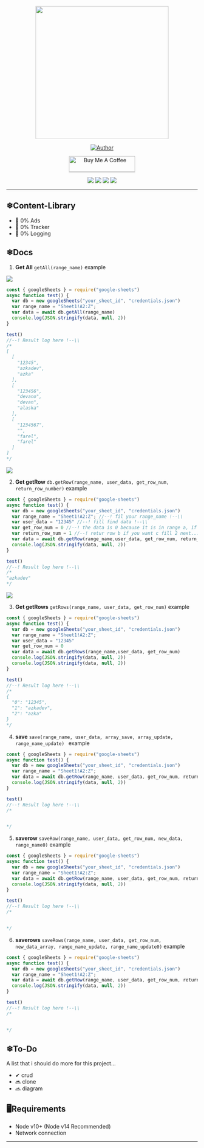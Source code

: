 
<p align = "center" >
    <img src="https://github.com/azkadev/azkadev/blob/main/pp.png?raw=true" width="350" height="350" />
</p >

<p align="center">
    <a href="https://github.com/azkadev"><img title="Author" src="https://img.shields.io/badge/AUTHOR-AZKADEV-orange.svg?style=for-the-badge&logo=github"></a>
</p>

<p align="center"> 
<a href="https://www.buymeacoffee.com/" target="_blank"><img src="https://cdn.buymeacoffee.com/buttons/default-blue.png" alt="Buy Me A Coffee" style="height: 41px !important;width: 174px !important;box-shadow: 0px 3px 2px 0px rgba(190, 190, 190, 0.5) !important;-webkit-box-shadow: 0px 3px 2px 0px rgba(190, 190, 190, 0.5) !important;" ></a>
</p>

<p align="center"> 
<a href="https://tiktok.com/@azkadev"><img src="https://hits.seeyoufarm.com/api/count/incr/badge.svg?url=https%3A%2F%2Fwww.tiktok.com%2F%40azkadev&count_bg=%234AA803&title_bg=%231C1C1C&icon=tiktok.svg&icon_color=%23FFFFFF&title=Tiktok&edge_flat=false"/></a>
<a href="https://github.com/azkadev"><img src="https://hits.seeyoufarm.com/api/count/incr/badge.svg?url=https%3A%2F%2Fgithub.com%2F%40azkadev&count_bg=%232300CB&title_bg=%23663838&icon=github.svg&icon_color=%23FFFFFF&title=Github&edge_flat=false"/></a>
<a href="https://instagram.com/azkadev"><img src="https://hits.seeyoufarm.com/api/count/incr/badge.svg?url=https%3A%2F%2Finstagram.com%2F%40azkadev&count_bg=%237C62F6&title_bg=%23663838&icon=instagram.svg&icon_color=%23FFFFFF&title=Instagram&edge_flat=false"/></a>
 <a href="https://www.youtube.com/channel/UC74N8oC9ow7PK-G8XfWVbcA"><img src="https://hits.seeyoufarm.com/api/count/incr/badge.svg?url=https%3A%2F%2Finstagram.com%2Fazkadev&count_bg=%237C62F6&title_bg=%23EB0000&icon=youtube.svg&icon_color=%23FFFFFF&title=Youtube&edge_flat=false"/></a> 
</p>

---

## ❄Content-Library
- 📰 0% Ads
- 💸 0% Tracker
- 📃 0% Logging

## ❄Docs 

1. **Get All** 
		```getAll(range_name)```
		example
		
![](https://github.com/guidb/google-sheets/blob/main/ss/dbsheet.png?raw=true)

```js
const { googleSheets } = require("google-sheets")
async function test() {
  var db = new googleSheets("your_sheet_id", "credentials.json")
  var range_name = "Sheet1!A2:Z";
  var data = await db.getAll(range_name)
  console.log(JSON.stringify(data, null, 2))
}

test()
//--! Result log here !--\\
/*
[
  [
    "12345",
    "azkadev",
    "azka"
  ],
  [
    "123456",
    "devano",
    "devan",
    "alaska"
  ],
  [
    "1234567",
    "",
    "farel",
    "farel"
  ]
]
*/
```		
![](https://github.com/guidb/google-sheets/blob/main/ss/dbsheet.png?raw=true)

2. **Get getRow** 
		```db.getRow(range_name, user_data, get_row_num, return_row_number)```
		example
```js
const { googleSheets } = require("google-sheets")
async function test() {
  var db = new googleSheets("your_sheet_id", "credentials.json")
  var range_name = "Sheet1!A2:Z"; //--! fil your range_name !--\\
  var user_data = "12345" //--! fill find data !--\\
  var get_row_num = 0 //--! the data is 0 because it is in range a, if b is 1 and next !!--\\
  var return_row_num = 1 //--! retur row b if you want c fill 2 next... !--\\
  var data = await db.getRow(range_name,user_data, get_row_num, return_row_num)
  console.log(JSON.stringify(data, null, 2))
}

test()
//--! Result log here !--\\
/*
"azkadev"
*/
```

![](https://github.com/guidb/google-sheets/blob/main/ss/dbsheet.png?raw=true)

3. **Get getRows** 
		```getRows(range_name, user_data, get_row_num)```
		example
```js
const { googleSheets } = require("google-sheets")
async function test() {
  var db = new googleSheets("your_sheet_id", "credentials.json")
  var range_name = "Sheet1!A2:Z";
  var user_data = "12345"
  var get_row_num = 0
  var data = await db.getRows(range_name,user_data, get_row_num)
  console.log(JSON.stringify(data, null, 2))
  console.log(JSON.stringify(data, null, 2))
}

test()
//--! Result log here !--\\
/*
{
  "0": "12345",
  "1": "azkadev",
  "2": "azka"
}
*/
```

4. **save** 
		```save(range_name, user_data, array_save, array_update, range_name_update) ```
		example
```js
const { googleSheets } = require("google-sheets")
async function test() {
  var db = new googleSheets("your_sheet_id", "credentials.json")
  var range_name = "Sheet1!A2:Z";
  var data = await db.getRow(range_name, user_data, get_row_num, return_row_number)
  console.log(JSON.stringify(data, null, 2))
}

test()
//--! Result log here !--\\
/*


*/
```
5. **saverow** 
		```saveRow(range_name, user_data, get_row_num, new_data, range_name0)```
		example
```js
const { googleSheets } = require("google-sheets")
async function test() {
  var db = new googleSheets("your_sheet_id", "credentials.json")
  var range_name = "Sheet1!A2:Z";
  var data = await db.getRow(range_name, user_data, get_row_num, return_row_number)
  console.log(JSON.stringify(data, null, 2))
}

test()
//--! Result log here !--\\
/*


*/
```

6. **saverows** 
		```saveRows(range_name, user_data, get_row_num, new_data_array, range_name_update, range_name_update0)```
		example
```js
const { googleSheets } = require("google-sheets")
async function test() {
  var db = new googleSheets("your_sheet_id", "credentials.json")
  var range_name = "Sheet1!A2:Z";
  var data = await db.getRow(range_name, user_data, get_row_num, return_row_number)
  console.log(JSON.stringify(data, null, 2))
}

test()
//--! Result log here !--\\
/*


*/
```

## ❄To-Do
A list that i should do more for this project...

- ✔ crud
- 🔜 clone  
- 🔜 diagram  

## 🖥Requirements
- Node v10+ (Node v14 Recommended)
- Network connection

---
